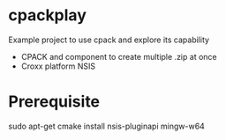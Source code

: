 # cpackplay
Example project to use cpack and explore its capability
 * CPACK and component to create multiple .zip at once
 * Croxx platform NSIS
 
 # Prerequisite
 sudo apt-get cmake install nsis-pluginapi mingw-w64
